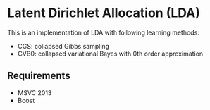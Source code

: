 Latent Dirichlet Allocation (LDA)
==================================
This is an implementation of LDA with following learning methods:
* CGS: collapsed Gibbs sampling
* CVB0: collapsed variational Bayes with 0th order approximation

Requirements
----------------------------------
* MSVC 2013
* Boost